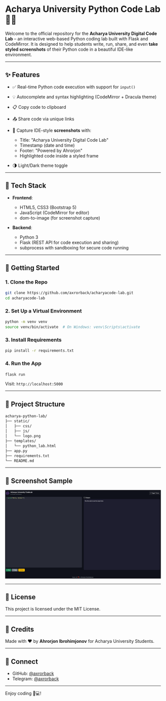 # Acharya University Python Code Lab 🧪🐍

Welcome to the official repository for the **Acharya University Digital Code Lab** – an interactive web-based Python coding lab built with Flask and CodeMirror. It is designed to help students write, run, share, and even **take styled screenshots** of their Python code in a beautiful IDE-like environment.

---

## ✨ Features

* ✅ Real-time Python code execution with support for `input()`
* 💡 Autocomplete and syntax highlighting (CodeMirror + Dracula theme)
* 📋 Copy code to clipboard
* 📤 Share code via unique links
* 📸 Capture IDE-style **screenshots** with:

  * Title: "Acharya University Digital Code Lab"
  * Timestamp (date and time)
  * Footer: "Powered by Ahrorjon"
  * Highlighted code inside a styled frame
* 🌗 Light/Dark theme toggle

---

## 🧰 Tech Stack

* **Frontend**:

  * HTML5, CSS3 (Bootstrap 5)
  * JavaScript (CodeMirror for editor)
  * dom-to-image (for screenshot capture)

* **Backend**:

  * Python 3
  * Flask (REST API for code execution and sharing)
  * subprocess with sandboxing for secure code running

---

## 🚀 Getting Started

### 1. Clone the Repo

```bash
git clone https://github.com/axrorback/acharyacode-lab.git
cd acharyacode-lab
```

### 2. Set Up a Virtual Environment

```bash
python -m venv venv
source venv/bin/activate  # On Windows: venv\Scripts\activate
```

### 3. Install Requirements

```bash
pip install -r requirements.txt
```

### 4. Run the App

```bash
flask run
```

Visit: `http://localhost:5000`

---

## 📂 Project Structure

```
acharya-python-lab/
├── static/
│   ├── css/
│   ├── js/
│   └── logo.png
├── templates/
│   └── python_lab.html
├── app.py
├── requirements.txt
└── README.md
```

---

## 📸 Screenshot Sample

![screenshot example](static/img.png)

---

## 📜 License

This project is licensed under the MIT License.

---

## 🙏 Credits

Made with ❤️ by **Ahrorjon Ibrohimjonov** for Acharya University Students.

---

## 🔗 Connect

* GitHub: [@axrorback](https://github.com/axrorback)
* Telegram: [@axrorback](https://t.me/axrorback)

---

Enjoy coding 🧠💻!
